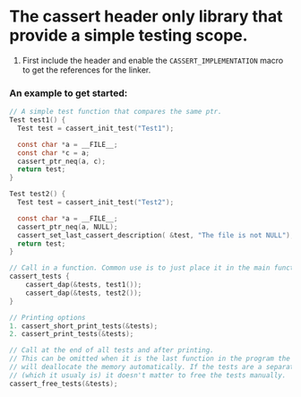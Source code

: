 # The cassert header only library that provide a simple testing scope.

1. First include the header and enable the `CASSERT_IMPLEMENTATION` macro to get the references for the linker.

### An example to get started:
```C
// A simple test function that compares the same ptr.
Test test1() {
  Test test = cassert_init_test("Test1");

  const char *a = __FILE__;
  const char *c = a;
  cassert_ptr_neq(a, c);
  return test;
}

Test test2() {
  Test test = cassert_init_test("Test2");

  const char *a = __FILE__;
  cassert_ptr_neq(a, NULL);
  cassert_set_last_cassert_description( &test, "The file is not NULL");
  return test;
}

// Call in a function. Common use is to just place it in the main function.
cassert_tests {
    cassert_dap(&tests, test1());
    cassert_dap(&tests, test2());
}

// Printing options
1. cassert_short_print_tests(&tests);
2. cassert_print_tests(&tests);

// Call at the end of all tests and after printing.
// This can be omitted when it is the last function in the program the OS
// will deallocate the memory automatically. If the tests are a separate program
// (which it usualy is) it doesn't matter to free the tests manually.
cassert_free_tests(&tests);
```
